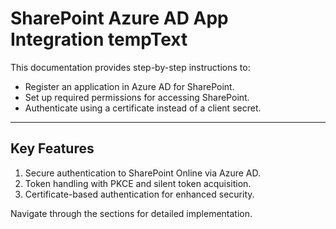 # SharePoint Azure AD App Integration tempText

This documentation provides step-by-step instructions to:
- Register an application in Azure AD for SharePoint.
- Set up required permissions for accessing SharePoint.
- Authenticate using a certificate instead of a client secret.

---

## Key Features
1. Secure authentication to SharePoint Online via Azure AD.
2. Token handling with PKCE and silent token acquisition.
3. Certificate-based authentication for enhanced security.

Navigate through the sections for detailed implementation.
